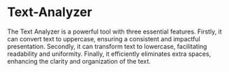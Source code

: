 # Text-Analyzer
The Text Analyzer is a powerful tool with three essential features. Firstly, it can convert text to uppercase, ensuring a consistent and impactful presentation. Secondly, it can transform text to lowercase, facilitating readability and uniformity. Finally, it efficiently eliminates extra spaces, enhancing the clarity and organization of the text.
